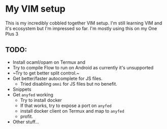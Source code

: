# My VIM setup

This is my incredibly cobbled together VIM setup. I'm still learning VIM and it's ecosystem but I'm impressed so far. I'm mostly using this on my One Plus 3

## TODO:

* Install ocaml/opam on Termux and
* Try to compile Flow to run on Android as currently it's unsupported
* ~Try to get better split control.~
* Get better/faster autocomplete for JS files.
  * Tried disabling `omni` for JS files but no benefit.
* Snippets
* Get `anyfed` working
  * Try to install docker
  * If that works, try to expose a port on `anyfed`
  * install docker client on Termux and map to `anyfed`
  * profit.
* Other stuff... 